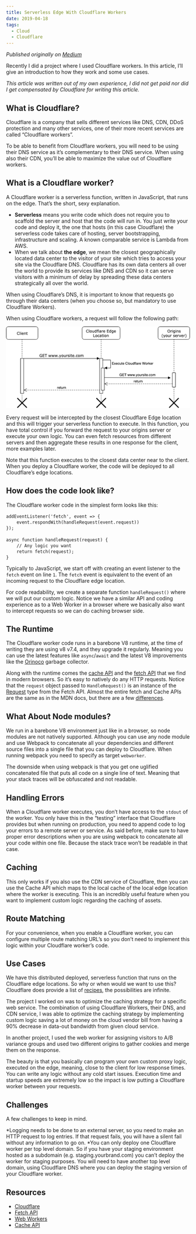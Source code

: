 ```yaml
---
title: Serverless Edge With Cloudflare Workers
date: 2019-04-18
tags: 
  - Cloud
  - Cloudflare
---
```

*Published originally on [Medium](https://medium.com/@segersian/serverless-edge-with-cloudflare-workers-9d9b13534e1e)*

Recently I did a project where I used Cloudflare workers. In this article, I’ll give an introduction to how they work and some use cases.

*This article was written out of my own experience, I did not get paid nor did I get compensated by Cloudflare for writing this article.*

## What is Cloudflare?
Cloudflare is a company that sells different services like DNS, CDN, DDoS protection and many other services, one of their more recent services are called “Cloudflare workers”.

To be able to benefit from Cloudflare workers, you will need to be using their DNS service as it’s complementary to their DNS service. When using also their CDN, you’ll be able to maximize the value out of Cloudflare workers.

## What is a Cloudflare worker?

A Cloudflare worker is a serverless function, written in JavaScript, that runs on the edge. That’s the short, sexy explanation.

* **Serverless** means you write code which does not require you to scaffold the server and host that the code will run in. You just write your code and deploy it, the one that hosts (in this case Cloudflare) the serverless code takes care of hosting, server bootstrapping, infrastructure and scaling. A known comparable service is Lambda from AWS.
* When we talk about **the edge**, we mean the closest geographically located data center to the visitor of your site which tries to access your site via the Cloudflare DNS. Cloudflare has its own data centers all over the world to provide its services like DNS and CDN so it can serve visitors with a minimum of delay by spreading these data centers strategically all over the world.

When using Cloudflare’s DNS, it is important to know that requests go through their data centers (when you choose so, but mandatory to use Cloudflare Workers).

When using Cloudflare workers, a request will follow the following path:

![Diagram](./assets/serverless-edge-with-cloudflare-workers_01.png)

Every request will be intercepted by the closest Cloudflare Edge location and this will trigger your serverless function to execute. In this function, you have total control if you forward the request to your origins server or execute your own logic. You can even fetch resources from different servers and then aggregate these results in one response for the client, more examples later.

Note that this function executes to the closest data center near to the client. When you deploy a Cloudflare worker, the code will be deployed to all Cloudflare’s edge locations.

## How does the code look like?
The Cloudflare worker code in the simplest form looks like this:

```js{1}
addEventListener('fetch', event => {
    event.respondWith(handleRequest(event.request))
});

async function handleRequest(request) {
    // Any logic you want
    return fetch(request);
}
```

Typically to JavaScript, we start off with creating an event listener to the `fetch` event on line `1`. The `fetch` event is equivalent to the event of an incoming request to the Cloudflare edge location.

For code readability, we create a separate function `handleRequest()` where we will put our custom logic. Notice we have a similar API and coding experience as to a Web Worker in a browser where we basically also want to intercept requests so we can do caching browser side.

## The Runtime
The Cloudflare worker code runs in a barebone V8 runtime, at the time of writing they are using v8 v7.4, and they upgrade it regularly. Meaning you can use the latest features like `async`/`await` and the latest V8 improvements like the [Orinoco](https://v8.dev/blog/trash-talk) garbage collector.

Along with the runtime comes the [cache API](https://developer.mozilla.org/en-US/docs/Web/API/Cache) and the [fetch API](https://developer.mozilla.org/en-US/docs/Web/API/Fetch_API) that we find in modern browsers. So it’s easy to natively do any HTTP requests. Notice that the `request` object passed to `HandleRequest()` is an instance of the [Request](https://developer.mozilla.org/en-US/docs/Web/API/Request) type from the Fetch API. Almost the entire fetch and Cache APIs are the same as in the MDN docs, but there are a few [differences](https://developers.cloudflare.com/workers/reference/apis/cache/#body-inner).

## What About Node modules?
We run in a barebone V8 environment just like in a browser, so node modules are not natively supported. Although you can use any node module and use Webpack to concatenate all your dependencies and different source files into a single file that you can deploy to Cloudflare. When running webpack you need to specify as target `webworker`.

The downside when using webpack is that you get one uglified concatenated file that puts all code on a single line of text. Meaning that your stack traces will be obfuscated and not readable.

## Handling Errors
When a Cloudflare worker executes, you don’t have access to the `stdout` of the worker. You only have this in the “testing” interface that Cloudflare provides but when running on production, you need to append code to log your errors to a remote server or service. As said before, make sure to have proper error descriptions when you are using webpack to concatenate all your code within one file. Because the stack trace won’t be readable in that case.

## Caching
This only works if you also use the CDN service of Cloudflare, then you can use the Cache API which maps to the local cache of the local edge location where the worker is executing. This is an incredibly useful feature when you want to implement custom logic regarding the caching of assets.

## Route Matching
For your convenience, when you enable a Cloudflare worker, you can configure multiple route matching URL’s so you don’t need to implement this logic within your Cloudflare worker’s code.

## Use Cases
We have this distributed deployed, serverless function that runs on the Cloudflare edge locations. So why or when would we want to use this? Cloudflare does provide a list of [recipes](https://developers.cloudflare.com/workers/templates/), the possibilities are infinite.

The project I worked on was to optimize the caching strategy for a specific web service. The combination of using Cloudflare Workers, their DNS, and CDN service, I was able to optimize the caching strategy by implementing custom logic saving a lot of money on the cloud vendor bill from having a 90% decrease in data-out bandwidth from given cloud service.

In another project, I used the web worker for assigning visitors to A/B variance groups and used two different origins to gather cookies and merge them on the response.

The beauty is that you basically can program your own custom proxy logic, executed on the edge, meaning, close to the client for low response times. You can write any logic without any cold start issues. Execution time and startup speeds are extremely low so the impact is low putting a Cloudflare worker between your requests.

## Challenges
A few challenges to keep in mind.

*Logging needs to be done to an external server, so you need to make an HTTP request to log entries. If that request fails, you will have a silent fail without any information to go on.
*You can only deploy one Cloudflare worker per top level domain. So if you have your staging environment hosted as a subdomain (e.g. staging.yourbrand.com) you can’t deploy the worker for staging purposes. You will need to have another top level domain, using Cloudflare DNS where you can deploy the staging version of your Cloudflare worker.

## Resources
* [Cloudflare](https://workers.cloudflare.com/)
* [Fetch API](https://developer.mozilla.org/en-US/docs/Web/API/Fetch_API)
* [Web Workers](https://developer.mozilla.org/en-US/docs/Web/API/Web_Workers_API/Using_web_workers)
* [Cache API](https://developer.mozilla.org/en-US/docs/Web/API/Cache)
